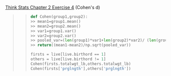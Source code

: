 [Think Stats Chapter 2 Exercise 4](http://greenteapress.com/thinkstats2/html/thinkstats2003.html#toc24) (Cohen's d)

>> ```python
>> def Cohen(group1,group2):
>> >> mean1=group1.mean()
>> >> mean2=group2.mean()
>> >> var1=group1.var()
>> >> var2=group2.var()
>> >> pooled_var=(len(group1)*var1+len(group2)*var2)/ (len(group1)+len(group2))
>> >> return((mean1-mean2)/np.sqrt(pooled_var))
>> 
>> firsts = live[live.birthord == 1]
>> others = live[live.birthord != 1]
>> Cohen(firsts.totalwgt_lb,others.totalwgt_lb)
>> Cohen(firsts['prglngth'],others['prglngth'])
>> ```
